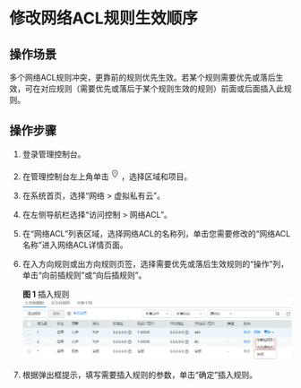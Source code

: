# 修改网络ACL规则生效顺序<a name="zh-cn_topic_0051804501"></a>

## 操作场景<a name="section23874042184557"></a>

多个网络ACL规则冲突，更靠前的规则优先生效。若某个规则需要优先或落后生效，可在对应规则（需要优先或落后于某个规则生效的规则）前面或后面插入此规则。

## 操作步骤<a name="section57145188185621"></a>

1.  登录管理控制台。
2.  在管理控制台左上角单击![](figures/icon-region.png)，选择区域和项目。
3.  在系统首页，选择“网络 \> 虚拟私有云”。
4.  在左侧导航栏选择“访问控制 \> 网络ACL”。
5.  在“网络ACL”列表区域，选择网络ACL的名称列，单击您需要修改的“网络ACL名称”进入网络ACL详情页面。
6.  在入方向规则或出方向规则页签，选择需要优先或落后生效规则的“操作”列，单击“向前插规则”或“向后插规则”。

    **图 1**  插入规则<a name="fig113401351111"></a>  
    ![](figures/插入规则.png "插入规则")

7.  根据弹出框提示，填写需要插入规则的参数，单击“确定”插入规则。

